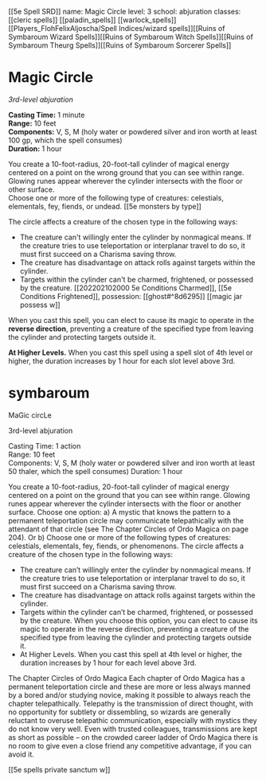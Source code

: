 [[5e Spell SRD]]
name: Magic Circle
level: 3
school: abjuration
classes: [[cleric spells]]
         [[paladin_spells]]
         [[warlock_spells]]
         [[Players_FlohFelixAljoscha/Spell Indices/wizard spells]][[Ruins of Symbaroum Wizard Spells]][[Ruins of Symbaroum Witch Spells]][[Ruins of Symbaroum Theurg Spells]][[Ruins of Symbaroum Sorcerer Spells]]

# Magic Circle
_3rd-level abjuration_ 

**Casting Time:** 1 minute    
**Range:** 10 feet    
**Components:** V, S, M (holy water or powdered silver and iron worth at least 100 gp, which the spell consumes)    
**Duration:** 1 hour 

You create a 10-foot-radius, 20-foot-tall cylinder of magical energy centered on a point on the wrong ground that you can see within range. Glowing runes appear wherever the cylinder intersects with the floor or other surface.    
Choose one or more of the following type of creatures: celestials, elementals, fey, fiends, or undead. [[5e monsters by type]]

The circle affects a creature of the chosen type in the following ways: 

* The creature can't willingly enter the cylinder by nonmagical means. If the creature tries to use teleportation or interplanar travel to do so, it must first succeed on a Charisma saving throw.
* The creature has disadvantage on attack rolls against targets within the cylinder.
* Targets within the cylinder can't be charmed, frightened, or possessed by the creature. [[202202102000 5e Conditions Charmed]], [[5e Conditions Frightened]], possession: [[ghost#^8d6295]] [[magic jar possess w]]

When you cast this spell, you can elect to cause its magic to operate in the **reverse direction**, preventing a creature of the specified type from leaving the cylinder and protecting targets outside it. 

**At Higher Levels.** When you cast this spell using a spell slot of 4th level or higher, the duration increases by 1 hour for each slot level above 3rd. 


# symbaroum

MaGic circLe

3rd-level abjuration

Casting Time: 1 action  
Range: 10 feet  
Components: V, S, M (holy water or powdered silver and iron worth at least 50 thaler, which the spell consumes)
Duration: 1 hour

You create a 10-foot-radius, 20-foot-tall cylinder of magical energy centered on a point on the ground that you can see within range. Glowing runes appear wherever the cylinder intersects with the floor or another surface. Choose one option: a) A mystic that knows the pattern to a permanent teleportation circle may communicate telepathically with the attendant of that circle (see The Chapter Circles of Ordo Magica on page 204). Or b) Choose one or more of the following types of creatures: celestials, elementals, fey, fiends, or phenomenons. The circle affects a creature of the chosen type in the following ways:
- The creature can’t willingly enter the cylinder by nonmagical means. If the creature tries to use teleportation or interplanar travel to do so, it must first succeed on a Charisma saving throw.
- The creature has disadvantage on attack rolls against targets within the cylinder.
- Targets within the cylinder can’t be charmed, frightened, or possessed by the creature. When you choose this option, you can elect to cause its magic to operate in the reverse direction, preventing a creature of the specified type from leaving the cylinder and protecting targets outside it. 
- At Higher Levels. When you cast this spell at 4th level or higher, the duration increases by 1 hour for each level above 3rd.


The Chapter Circles of Ordo Magica
Each chapter of Ordo Magica has a permanent teleportation circle and these are more or less always manned by a bored and/or studying novice, making it possible to always reach the chapter telepathically. Telepathy is the transmission of direct thought, with no opportunity for subtlety or dissembling, so wizards are generally reluctant to overuse telepathic communication, especially with mystics they do not know very well. Even with trusted colleagues, transmissions are kept as short as possible – on the crowded career ladder of Ordo Magica there is no room to give even a close friend any competitive advantage, if you can avoid it.

[[5e spells private sanctum w]]